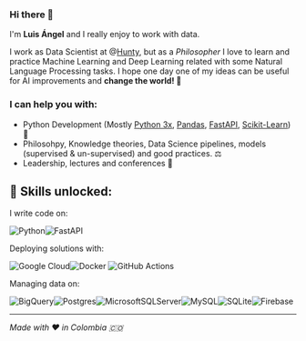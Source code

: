 ### Hi there 👋
I'm **Luis Ángel** and I really enjoy to work with data.

I work as Data Scientist at @[Hunty](https://hunty.com), but as a *Philosopher* I love to learn and practice Machine Learning and Deep Learning related with some Natural Language Processing tasks.
I hope one day one of my ideas can be useful for AI improvements and **change the world! 🚀**

### I can help you with:

 - Python Development (Mostly [Python 3x](https://www.python.org/), [Pandas](https://pandas.pydata.org/), [FastAPI](https://fastapi.tiangolo.com), [Scikit-Learn](https://scikit-learn.org/stable/)) 🐍
 - Philosohpy, Knowledge theories, Data Science pipelines, models (supervised & un-supervised) and good practices. ⚖
 - Leadership, lectures and conferences 📣

## 💪 Skills unlocked:
I write code on:

![Python](https://img.shields.io/badge/python-3670A0?style=for-the-badge&logo=python&logoColor=ffdd54)![FastAPI](https://img.shields.io/badge/FastAPI-005571?style=for-the-badge&logo=fastapi)



Deploying solutions with:

![Google Cloud](https://img.shields.io/badge/Google%20Cloud-%234285F4.svg?style=for-the-badge&logo=google-cloud&logoColor=white)![Docker](https://img.shields.io/badge/docker-%230db7ed.svg?style=for-the-badge&logo=docker&logoColor=white) ![GitHub Actions](https://img.shields.io/badge/github%20actions-%232671E5.svg?style=for-the-badge&logo=githubactions&logoColor=white)

Managing data on:

![BigQuery](https://img.shields.io/badge/Google%20Big%20Query-0466C8?logo=Big%20Query&logoColor=fff&style=for-the-badge)![Postgres](https://img.shields.io/badge/postgres-%23316192.svg?style=for-the-badge&logo=postgresql&logoColor=white)![MicrosoftSQLServer](https://img.shields.io/badge/Microsoft%20SQL%20Server-CC2927?style=for-the-badge&logo=microsoft%20sql%20server&logoColor=white)![MySQL](https://img.shields.io/badge/MySQL-%23316192.svg?style=for-the-badge&logo=MYSQL&logoColor=white)![SQLite](https://img.shields.io/badge/SQLite-9cf?style=for-the-badge&logo=SQLite&logoColor=blue)![Firebase](https://img.shields.io/badge/Firebase-039BE5?style=for-the-badge&logo=Firebase&logoColor=yellow)

***

*Made with ❤️ in Colombia 🇨🇴*
<!--
**lamazabuelg/lamazabuelg** is a ✨ _special_ ✨ repository because its `README.md` (this file) appears on your GitHub profile.
